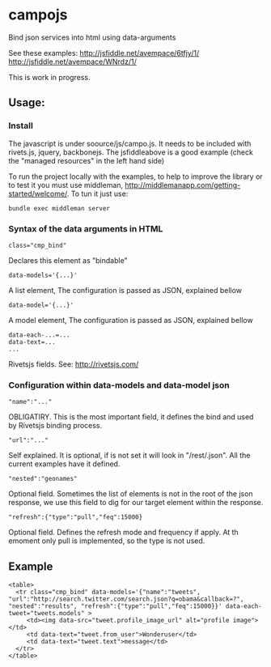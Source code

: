 # campojs #

Bind json services into html using data-arguments 

See these examples:
http://jsfiddle.net/avempace/6tfjy/1/
http://jsfiddle.net/avempace/WNrdz/1/

This is work in progress.

## Usage: ##

### Install ###

The javascript is under soource/js/campo.js. It needs to be included with rivets.js, jquery, backbonejs. The jsfiddleabove is a good example (check the "managed resources" in the left hand side)

To run the project locally with the examples, to help to improve the library or to test it you must use middleman, http://middlemanapp.com/getting-started/welcome/. To tun it just use:

	bundle exec middleman server

### Syntax of the data arguments in HTML ###
	class="cmp_bind"
Declares this element as "bindable"

	data-models='{...}'
A list element, The configuration is passed as JSON, explained bellow

	data-model='{...}'
A model element, The configuration is passed as JSON, explained bellow

	data-each-...=...
	data-text=...
	...
Rivetsjs fields. See: http://rivetsjs.com/

### Configuration within data-models and data-model json ###

	"name":"..."
OBLIGATIRY. This is the most important field, it defines the bind and used by Rivetsjs binding process.

	"url":"..."
Self explained. It is optional, if is not set it will look in "/rest/<name>.json". All the current examples have it defined.

	"nested":"geonames"
Optional field. Sometimes the list of elements is not in the root of the json response, we use this field to dig for our target element within the response.

	"refresh":{"type":"pull","feq":15000}
Optional field. Defines the refresh mode and frequency if apply. At th emoment only pull is implemented, so the type is not used. 


## Example ##

	<table>
	  <tr class="cmp_bind" data-models='{"name":"tweets", "url":"http://search.twitter.com/search.json?q=obama&callback=?", "nested":"results", "refresh":{"type":"pull","feq":15000}}' data-each-tweet="tweets.models" >
	     <td><img data-src="tweet.profile_image_url" alt="profile image"></td>
	     <td data-text="tweet.from_user">Wonderuser</td>
	     <td data-text="tweet.text">message</td>
	  </tr>
	</table>